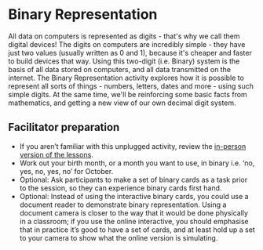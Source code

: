 # Binary Representation

All data on computers is represented as digits - that's why we call them digital devices!
The digits on computers are incredibly simple - they have just two values (usually written as 0 and 1), because it's cheaper and faster to build devices that way.
Using this two-digit (i.e. Binary) system is the basis of all data stored on computers, and all data transmitted on the internet.
The Binary Representation activity explores how it is possible to represent all sorts of things - numbers, letters, dates and more - using such simple digits.
At the same time, we'll be reinforcing some basic facts from mathematics, and getting a new view of our own decimal digit system.

## Facilitator preparation

- If you aren’t familiar with this unplugged activity, review the [in-person version of the lessons]('topics:topic' 'binary-numbers').
- Work out your birth month, or a month you want to use, in binary i.e. ‘no, yes, no, yes, no’ for October.
- Optional: Ask participants to make a set of binary cards as a task prior to the session, so they can experience binary cards first hand.
- Optional: Instead of using the interactive binary cards, you could use a document reader to demonstrate binary representation.
  Using a document camera is closer to the way that it would be done physically in a classroom; if you use the online interactive, you should emphasise that in practice it’s good to have a set of cards, and at least hold up a set to your camera to show what the online version is simulating.
